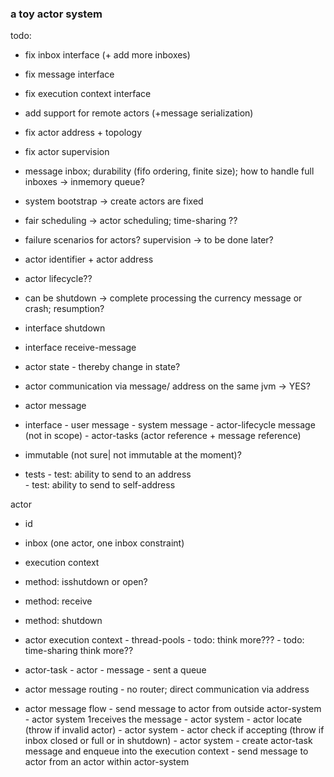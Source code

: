 ### a toy actor system

todo:
- fix inbox interface (+ add more inboxes)
- fix message interface
- fix execution context interface
- add support for remote actors (+message serialization)
- fix actor address + topology
- fix actor supervision

- message inbox; durability (fifo ordering, finite size); how to handle full inboxes -> inmemory queue?
- system bootstrap -> create actors are fixed
- fair scheduling -> actor scheduling; time-sharing ??

- failure scenarios for actors? supervision -> to be done later?
- actor identifier + actor address

- actor lifecycle??
- can be shutdown -> complete processing the currency message or crash; resumption?

- interface shutdown
- interface receive-message

- actor state - thereby change in state?
- actor communication via message/ address on the same jvm -> YES?

- actor message
- interface
    \- user message
    \- system message
        \- actor-lifecycle message (not in scope)
        \- actor-tasks (actor reference + message reference)
- immutable (not sure| not immutable at the moment)?
- tests
\- test: ability to send to an address  
\- test: ability to send to self-address 

actor
- id
- inbox (one actor, one inbox constraint) 
- execution context
- method: isshutdown or open?
- method: receive
- method: shutdown

- actor execution context
\- thread-pools
\- todo: think more???
\- todo: time-sharing think more??

- actor-task
\- actor
\- message
\- sent a queue

- actor message routing
\- no router; direct communication via address

- actor message flow
\- send message to actor from outside actor-system
\- actor system 1receives the message
\- actor system - actor locate (throw if invalid actor)
\- actor system - actor check if accepting (throw if inbox closed or full or in shutdown)
\- actor system - create actor-task message and enqueue into the execution context
\- send message to actor from an actor within actor-system  
